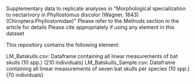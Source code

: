 Supplementary data to replicate analyses in "Morphological specialization to nectarivory in Phyllostomus discolor (Wagner, 1843) (Chiroptera:Phyllostomidae)" Please refer to the Methods section in the article for details Please cite appropriately if using any element in this dataset

This repository contains the following element:

LM_Batskulls.csv: Dataframe containing all linear measurements of bat skulls (10 spp.) (210 individuals)
LM_Batskulls_Sample.csv: Dataframe containing all linear measurements of seven bat skulls per species (10 spp.) (70 individuals)
